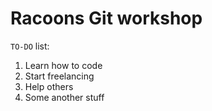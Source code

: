 # Racoons Git workshop

`TO-DO` list:
1. Learn how to code
2. Start freelancing
3. Help others
4. Some another stuff